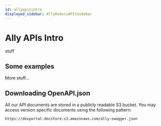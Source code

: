 ```yaml
---
id: allyapisintro
displayed_sidebar: AllyRedocsAPIsSidebar
---
```


# Ally APIs Intro

stuff

## Some examples
More stuff...

## Downloading OpenAPI.json
All our API documents are stored in a publicly readable S3 bucket. You may access version specific documents using the following pattern:

`https://devportal-docstore.s3.amazonaws.com/ally-swagger.json`









